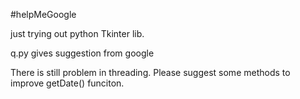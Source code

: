 #helpMeGoogle

just trying out python Tkinter lib.

q.py gives suggestion from google 

There is still problem in threading. Please suggest some methods to improve getDate() funciton.

